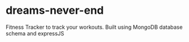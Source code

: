 # dreams-never-end
Fitness Tracker  to track your workouts. Built using MongoDB database schema and expressJS
